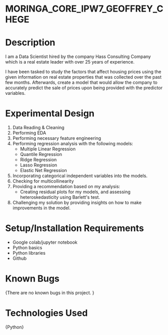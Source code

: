 # MORINGA_CORE_IPW7_GEOFFREY_CHEGE

# Description
I am a Data Scientist hired by the company Hass Consulting Company which is a real estate leader with over 25 years of experience.

I have been tasked to study the factors that affect housing prices using the given information on real estate properties that was collected over the past few months. Afterwards, create a model that would allow the company to accurately predict the sale of prices upon being provided with the predictor variables.

# Experimental Design
1. Data Reading & Cleaning
2. Performing EDA
3. Performing necessary feature engineering
4. Performing regression analysis with the following models:
    - Multiple Linear Regression
    - Quantile Regression
    - Ridge Regression
    - Lasso Regression
    - Elastic Net Regression
5. Incorporating categorical independent variables into the models.
6. Checking for multicollinearity
7. Providing a recommendation based on my analysis:
    * Creating residual plots for my models, and assessing heteroskedasticity using Barlett's test.
8. Challenging my solution by providing insights on how to make improvements in the model.

# Setup/Installation Requirements
- Google colab/jupyter notebook
- Python basics
- Python libraries
- Github

# Known Bugs
{There are no known bugs in this project. }

# Technologies Used
{Python}
